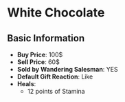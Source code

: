 # White Chocolate

## Basic Information

- **Buy Price**: 100$
- **Sell Price**: 60$
- **Sold by Wandering Salesman**: YES
- **Default Gift Reaction**: Like
- **Heals**:
  - 12 points of Stamina